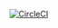 [![CircleCI](https://circleci.com/gh/marcpires/gitops/tree/master.svg?style=svg)](https://circleci.com/gh/marcpires/gitops/tree/master)